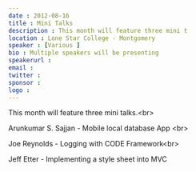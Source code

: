 ```yaml
---
date : 2012-08-16
title : Mini Talks
description : This month will feature three mini t
location : Lone Star College - Montgomery
speaker : [Various ]
bio : Multiple speakers will be presenting
speakerurl : 
email : 
twitter : 
sponsor : 
logo : 
---
```

This month will feature three mini talks.&lt;br&gt;
Arunkumar S. Sajjan - Mobile local database App &lt;br&gt;
Joe Reynolds - Logging with CODE Framework&lt;br&gt;
Jeff Etter - Implementing a style sheet into MVC
